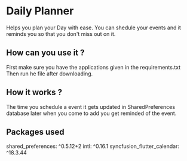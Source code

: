 # Daily Planner

Helps you plan your Day with ease. You can shedule your events and it reminds you so that you don't miss out on it.

## How can you use it ?

First make sure you have the applications given in the requirements.txt
Then run he file after downloading.

## How it works ?

The time you schedule a event it gets updated in SharedPreferences database later when you come to add you get reminded of the event.

## Packages used
shared_preferences: ^0.5.12+2
intl: ^0.16.1
syncfusion_flutter_calendar: ^18.3.44


